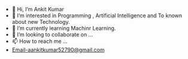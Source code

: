 - 👋 Hi, I’m Ankit Kumar
- 👀 I’m interested in Programming , Artificial Intelligence and To known about new Technology.
- 🌱 I’m currently learning Machinr Learning.
- 💞️ I’m looking to collaborate on ...
- 📫 How to reach me ...
-  Email-aankitkumar52790@gmail.com

<!---
Ankit52790/Ankit52790 is a ✨ special ✨ repository because its `README.md` (this file) appears on your GitHub profile.
You can click the Preview link to take a look at your changes.
--->

